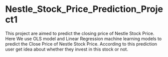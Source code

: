 # Nestle_Stock_Price_Prediction_Project1

This project are aimed to predict the closing price of Nestle Stock Price.
Here We use OLS model and Linear Regression machine learning models to predict the Close Price of Nestle Stock Price.
According to this prediction user get idea about whether they invest in this stock or not.
